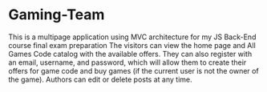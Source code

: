 # Gaming-Team
This is a multipage application using MVC architecture for my JS Back-End course final exam preparation
The visitors can view the home page and All Games Code catalog with the available offers. They can also register with an email, username, and password, which will allow them to create their offers for game code and buy games (if the current user is not the owner of the game). Authors can edit or delete posts at any time.
